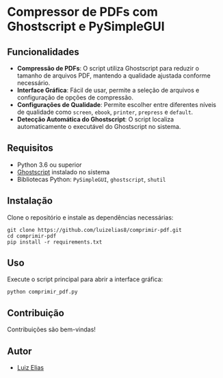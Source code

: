 # Compressor de PDFs com Ghostscript e PySimpleGUI

## Funcionalidades

- **Compressão de PDFs**: O script utiliza Ghostscript para reduzir o tamanho de arquivos PDF, mantendo a qualidade ajustada conforme necessário.
- **Interface Gráfica**: Fácil de usar, permite a seleção de arquivos e configuração de opções de compressão.
- **Configurações de Qualidade**: Permite escolher entre diferentes níveis de qualidade como `screen`, `ebook`, `printer`, `prepress` e `default`.
- **Detecção Automática do Ghostscript**: O script localiza automaticamente o executável do Ghostscript no sistema.

## Requisitos

- Python 3.6 ou superior
- [Ghostscript](https://www.ghostscript.com/) instalado no sistema
- Bibliotecas Python: `PySimpleGUI`, `ghostscript`, `shutil`

## Instalação

Clone o repositório e instale as dependências necessárias:

```
git clone https://github.com/luizelias8/comprimir-pdf.git
cd comprimir-pdf
pip install -r requirements.txt
```

## Uso

Execute o script principal para abrir a interface gráfica:

```
python comprimir_pdf.py
```

## Contribuição

Contribuições são bem-vindas!

## Autor

- [Luiz Elias](https://github.com/luizelias8)